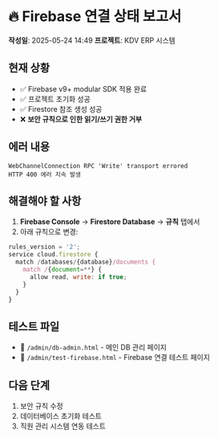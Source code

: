 # 🔥 Firebase 연결 상태 보고서
**작성일**: 2025-05-24 14:49
**프로젝트**: KDV ERP 시스템

## 현재 상황
- ✅ Firebase v9+ modular SDK 적용 완료
- ✅ 프로젝트 초기화 성공
- ✅ Firestore 참조 생성 성공
- ❌ **보안 규칙으로 인한 읽기/쓰기 권한 거부**

## 에러 내용
```
WebChannelConnection RPC 'Write' transport errored
HTTP 400 에러 지속 발생
```

## 해결해야 할 사항
1. **Firebase Console** → **Firestore Database** → **규칙** 탭에서
2. 아래 규칙으로 변경:

```javascript
rules_version = '2';
service cloud.firestore {
  match /databases/{database}/documents {
    match /{document=**} {
      allow read, write: if true;
    }
  }
}
```

## 테스트 파일
- 📁 `/admin/db-admin.html` - 메인 DB 관리 페이지
- 📁 `/admin/test-firebase.html` - Firebase 연결 테스트 페이지

## 다음 단계
1. 보안 규칙 수정
2. 데이터베이스 초기화 테스트
3. 직원 관리 시스템 연동 테스트
